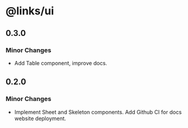 # @links/ui

## 0.3.0

### Minor Changes

- Add Table component, improve docs.

## 0.2.0

### Minor Changes

- Implement Sheet and Skeleton components.
  Add Github CI for docs website deployment.
